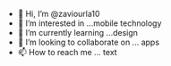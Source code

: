 - 👋 Hi, I’m @zaviourla10
- 👀 I’m interested in ...mobile technology 
- 🌱 I’m currently learning ...design 
- 💞️ I’m looking to collaborate on ... apps
- 📫 How to reach me ... text

<!---
zaviourla10/zaviourla10 is a ✨ special ✨ repository because its `README.md` (this file) appears on your GitHub profile.
You can click the Preview link to take a look at your changes.
--->

